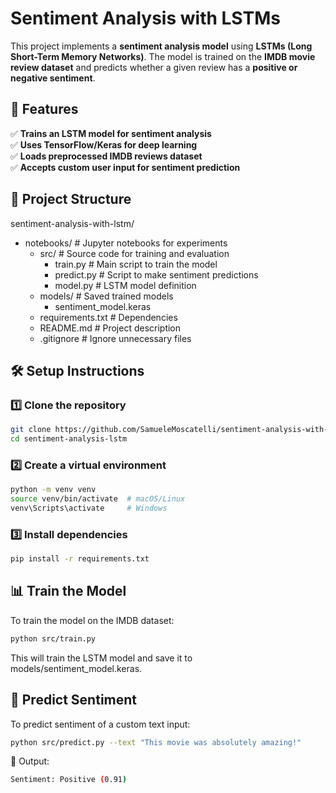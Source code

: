 # Sentiment Analysis with LSTMs

This project implements a **sentiment analysis model** using **LSTMs (Long Short-Term Memory Networks)**. The model is trained on the **IMDB movie review dataset** and predicts whether a given review has a **positive or negative sentiment**.

## 🚀 Features
✅ **Trains an LSTM model for sentiment analysis**  
✅ **Uses TensorFlow/Keras for deep learning**  
✅ **Loads preprocessed IMDB reviews dataset**  
✅ **Accepts custom user input for sentiment prediction**  

## 📂 Project Structure
sentiment-analysis-with-lstm/ <br/>
- notebooks/ # Jupyter notebooks for experiments <br/>
    - src/ # Source code for training and evaluation <br/>
        - train.py # Main script to train the model <br/>
        - predict.py # Script to make sentiment predictions <br/>
        - model.py # LSTM model definition <br/>
    - models/ # Saved trained models <br/>
        - sentiment_model.keras <br/>
    - requirements.txt # Dependencies <br/>
    - README.md # Project description <br/>
    - .gitignore # Ignore unnecessary files<br/>


## 🛠 Setup Instructions
### 1️⃣ Clone the repository  
```bash
git clone https://github.com/SamueleMoscatelli/sentiment-analysis-with-lstm.git
cd sentiment-analysis-lstm
```

### 2️⃣ Create a virtual environment
```bash
python -m venv venv
source venv/bin/activate  # macOS/Linux
venv\Scripts\activate     # Windows
```

### 3️⃣ Install dependencies
```bash
pip install -r requirements.txt
```

## 📊 Train the Model
To train the model on the IMDB dataset:
```bash
python src/train.py
```

This will train the LSTM model and save it to models/sentiment_model.keras.

## 📝 Predict Sentiment
To predict sentiment of a custom text input:
```bash
python src/predict.py --text "This movie was absolutely amazing!"
```

🔹 Output:
```bash
Sentiment: Positive (0.91)
```